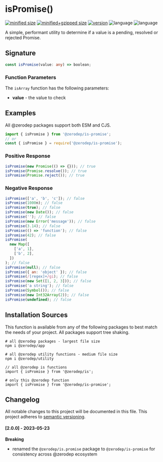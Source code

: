 # isPromise()

[![minified size](https://img.shields.io/bundlephobia/min/@zerodep/is-promise?style=flat-square&color=blue)](https://bundlephobia.com/package/@zerodep/is-promise)
[![minified+gzipped size](https://img.shields.io/bundlephobia/minzip/@zerodep/is-promise?style=flat-square&color=blue)](https://bundlephobia.com/package/@zerodep/is-promise)
[![version](https://img.shields.io/npm/v/@zerodep/is-promise?style=flat-square&color=blue)](https://www.npmjs.com/package/@zerodep/is-promise)
![language](https://img.shields.io/github/languages/top/cdepage/zerodep?style=flat-square)
![language](https://img.shields.io/badge/types-included-blue?style=flat-square)

A simple, performant utility to determine if a value is a pending, resolved or rejected Promise.

## Signature

```typescript
const isPromise(value: any) => boolean;
```

### Function Parameters

The `isArray` function has the following parameters:

- **value** - the value to check

## Examples

All @zerodep packages support both ESM and CJS.

```javascript
import { isPromise } from '@zerodep/is-promise';
// or
const { isPromise } = require('@zerodep/is-promise');
```

### Positive Response

```javascript
isPromise(new Promise(() => {})); // true
isPromise(Promise.resolve()); // true
isPromise(Promise.reject()); // true
```

### Negative Response

```javascript
isPromise(['a', 'b', 'c']); // false
isPromise(1000n); // false
isPromise(true); // false
isPromise(new Date()); // false
isPromise(''); // false
isPromise(new Error('message')); // false
isPromise(3.14); // false
isPromise(() => 'function'); // false
isPromise(42); // false
isPromise(
  new Map([
    ['a', 1],
    ['b', 2],
  ])
); // false
isPromise(null); // false
isPromise({ an: 'object' }); // false
isPromise(/[regex]+/gi); // false
isPromise(new Set([1, 2, 3])); // false
isPromise('a string'); // false
isPromise(Symbol()); // false
isPromise(new Int32Array(2)); // false
isPromise(undefined); // false
```

## Installation Sources

This function is available from any of the following packages to best match the needs of your project. All packages support tree shaking.

```shell
# all @zerodep packages - largest file size
npm i @zerodep/app

# all @zerodep utility functions - medium file size
npm i @zerodep/utility

// all @zerodep is functions
import { isPromise } from '@zerodep/is';

# only this @zerodep function
import { isPromise } from '@zerodep/is-promise';
```

## Changelog

All notable changes to this project will be documented in this file. This project adheres to [semantic versioning](https://semver.org/spec/v2.0.0.html).

#### [2.0.0] - 2023-05-23

**Breaking**

- renamed the `@zerodep/is.promise` package to `@zerodep/is-promise` for consistency across @zerodep ecosystem
